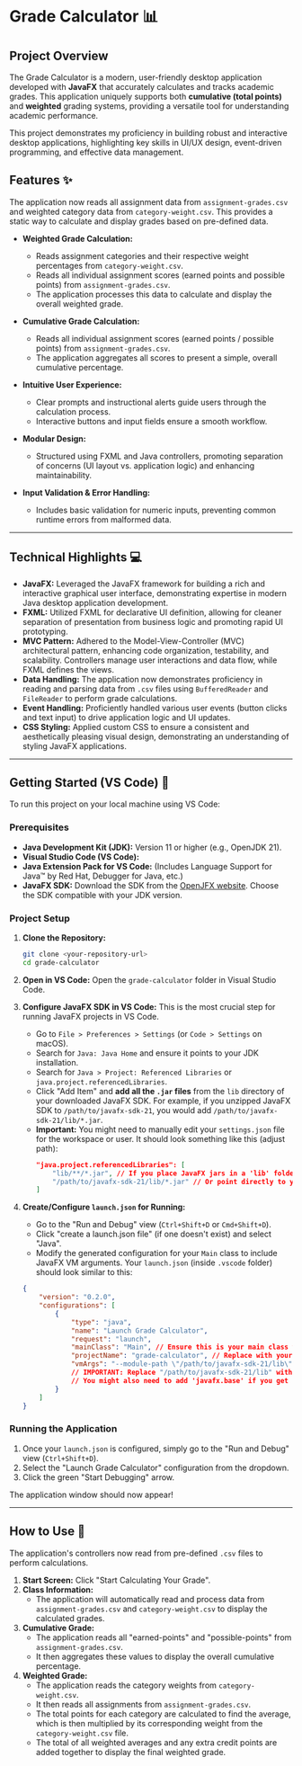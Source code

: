 # Grade Calculator 📊

## Project Overview

The Grade Calculator is a modern, user-friendly desktop application developed with **JavaFX** that accurately calculates and tracks academic grades. This application uniquely supports both **cumulative (total points)** and **weighted** grading systems, providing a versatile tool for understanding academic performance.

This project demonstrates my proficiency in building robust and interactive desktop applications, highlighting key skills in UI/UX design, event-driven programming, and effective data management.

## Features ✨

The application now reads all assignment data from `assignment-grades.csv` and weighted category data from `category-weight.csv`. This provides a static way to calculate and display grades based on pre-defined data.

* **Weighted Grade Calculation:**
    * Reads assignment categories and their respective weight percentages from `category-weight.csv`.
    * Reads all individual assignment scores (earned points and possible points) from `assignment-grades.csv`.
    * The application processes this data to calculate and display the overall weighted grade.

* **Cumulative Grade Calculation:**
    * Reads all individual assignment scores (earned points / possible points) from `assignment-grades.csv`.
    * The application aggregates all scores to present a simple, overall cumulative percentage.

* **Intuitive User Experience:**
    * Clear prompts and instructional alerts guide users through the calculation process.
    * Interactive buttons and input fields ensure a smooth workflow.

* **Modular Design:**
    * Structured using FXML and Java controllers, promoting separation of concerns (UI layout vs. application logic) and enhancing maintainability.

* **Input Validation & Error Handling:**
    * Includes basic validation for numeric inputs, preventing common runtime errors from malformed data.

---

## Technical Highlights 💻

* **JavaFX:** Leveraged the JavaFX framework for building a rich and interactive graphical user interface, demonstrating expertise in modern Java desktop application development.
* **FXML:** Utilized FXML for declarative UI definition, allowing for cleaner separation of presentation from business logic and promoting rapid UI prototyping.
* **MVC Pattern:** Adhered to the Model-View-Controller (MVC) architectural pattern, enhancing code organization, testability, and scalability. Controllers manage user interactions and data flow, while FXML defines the views.
* **Data Handling:** The application now demonstrates proficiency in reading and parsing data from `.csv` files using `BufferedReader` and `FileReader` to perform grade calculations.
* **Event Handling:** Proficiently handled various user events (button clicks and text input) to drive application logic and UI updates.
* **CSS Styling:** Applied custom CSS to ensure a consistent and aesthetically pleasing visual design, demonstrating an understanding of styling JavaFX applications.

---

## Getting Started (VS Code) 🚀

To run this project on your local machine using VS Code:

### Prerequisites

* **Java Development Kit (JDK):** Version 11 or higher (e.g., OpenJDK 21).
* **Visual Studio Code (VS Code):**
* **Java Extension Pack for VS Code:** (Includes Language Support for Java™ by Red Hat, Debugger for Java, etc.)
* **JavaFX SDK:** Download the SDK from the [OpenJFX website](https://openjfx.io/openjfx-docs/#install-javafx). Choose the SDK compatible with your JDK version.

### Project Setup

1.  **Clone the Repository:**
    ```bash
    git clone <your-repository-url>
    cd grade-calculator
    ```
2.  **Open in VS Code:**
    Open the `grade-calculator` folder in Visual Studio Code.

3.  **Configure JavaFX SDK in VS Code:**
    This is the most crucial step for running JavaFX projects in VS Code.
    * Go to `File > Preferences > Settings` (or `Code > Settings` on macOS).
    * Search for `Java: Java Home` and ensure it points to your JDK installation.
    * Search for `Java > Project: Referenced Libraries` or `java.project.referencedLibraries`.
    * Click "Add Item" and **add all the `.jar` files** from the `lib` directory of your downloaded JavaFX SDK. For example, if you unzipped JavaFX SDK to `/path/to/javafx-sdk-21`, you would add `/path/to/javafx-sdk-21/lib/*.jar`.
    * **Important:** You might need to manually edit your `settings.json` file for the workspace or user. It should look something like this (adjust path):
        ```json
        "java.project.referencedLibraries": [
            "lib/**/*.jar", // If you place JavaFX jars in a 'lib' folder inside your project
            "/path/to/javafx-sdk-21/lib/*.jar" // Or point directly to your SDK location
        ]
        ```

4.  **Create/Configure `launch.json` for Running:**
    * Go to the "Run and Debug" view (`Ctrl+Shift+D` or `Cmd+Shift+D`).
    * Click "create a launch.json file" (if one doesn't exist) and select "Java".
    * Modify the generated configuration for your `Main` class to include JavaFX VM arguments. Your `launch.json` (inside `.vscode` folder) should look similar to this:

    ```json
    {
        "version": "0.2.0",
        "configurations": [
            {
                "type": "java",
                "name": "Launch Grade Calculator",
                "request": "launch",
                "mainClass": "Main", // Ensure this is your main class with the start method
                "projectName": "grade-calculator", // Replace with your actual project name if different
                "vmArgs": "--module-path \"/path/to/javafx-sdk-21/lib\" --add-modules javafx.controls,javafx.fxml,javafx.graphics"
                // IMPORTANT: Replace "/path/to/javafx-sdk-21/lib" with the actual path to your JavaFX SDK lib directory.
                // You might also need to add 'javafx.base' if you get errors.
            }
        ]
    }
    ```

### Running the Application

1.  Once your `launch.json` is configured, simply go to the "Run and Debug" view (`Ctrl+Shift+D`).
2.  Select the "Launch Grade Calculator" configuration from the dropdown.
3.  Click the green "Start Debugging" arrow.

The application window should now appear!

---

## How to Use 📖

The application's controllers now read from pre-defined `.csv` files to perform calculations.

1.  **Start Screen:** Click "Start Calculating Your Grade".
2.  **Class Information:**
    * The application will automatically read and process data from `assignment-grades.csv` and `category-weight.csv` to display the calculated grades.
3.  **Cumulative Grade:**
    * The application reads all "earned-points" and "possible-points" from `assignment-grades.csv`.
    * It then aggregates these values to display the overall cumulative percentage.
4.  **Weighted Grade:**
    * The application reads the category weights from `category-weight.csv`.
    * It then reads all assignments from `assignment-grades.csv`.
    * The total points for each category are calculated to find the average, which is then multiplied by its corresponding weight from the `category-weight.csv` file.
    * The total of all weighted averages and any extra credit points are added together to display the final weighted grade. 
